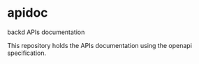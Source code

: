 # apidoc
backd APIs documentation

This repository holds the APIs documentation using the openapi specification.
